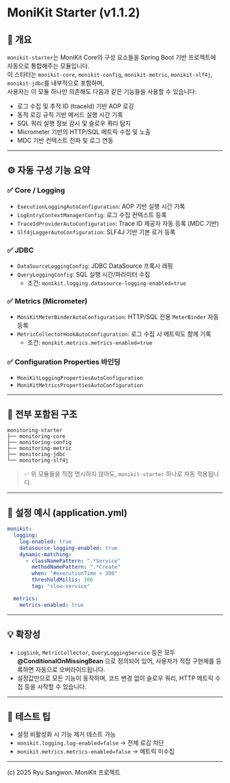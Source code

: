 # MoniKit Starter (v1.1.2)

## 🧭 개요

`monikit-starter`는 MoniKit Core의 구성 요소들을 Spring Boot 기반 프로젝트에 자동으로 통합해주는 모듈입니다.  
이 스타터는 `monikit-core`, `monikit-config`, `monikit-metric`, `monikit-slf4j`, `monikit-jdbc`를 내부적으로 포함하며,  
사용자는 이 모듈 하나만 의존해도 다음과 같은 기능들을 사용할 수 있습니다:

- 로그 수집 및 추적 ID (traceId) 기반 AOP 로깅
- 동적 로깅 규칙 기반 메서드 실행 시간 기록
- SQL 쿼리 실행 정보 감시 및 슬로우 쿼리 탐지
- Micrometer 기반의 HTTP/SQL 메트릭 수집 및 노출
- MDC 기반 컨텍스트 전파 및 로그 연동

---

## ⚙️ 자동 구성 기능 요약

### ✅ Core / Logging

- `ExecutionLoggingAutoConfiguration`: AOP 기반 실행 시간 기록
- `LogEntryContextManagerConfig`: 로그 수집 컨텍스트 등록
- `TraceIdProviderAutoConfiguration`: Trace ID 제공자 자동 등록 (MDC 기반)
- `Slf4jLoggerAutoConfiguration`: SLF4J 기반 기본 로거 등록

### ✅ JDBC

- `DataSourceLoggingConfig`: JDBC DataSource 프록시 래핑
- `QueryLoggingConfig`: SQL 실행 시간/파라미터 수집
    - 조건: `monikit.logging.datasource-logging-enabled=true`

### ✅ Metrics (Micrometer)

- `MoniKitMeterBinderAutoConfiguration`: HTTP/SQL 전용 `MeterBinder` 자동 등록
- `MetricCollectorHookAutoConfiguration`: 로그 수집 시 메트릭도 함께 기록
    - 조건: `monikit.metrics.metrics-enabled=true`

### ✅ Configuration Properties 바인딩

- `MoniKitLoggingPropertiesAutoConfiguration`
- `MoniKitMetricsPropertiesAutoConfiguration`

---

## 🔁 전부 포함된 구조

```
monitoring-starter
├── monitoring-core
├── monitoring-config
├── monitoring-metric
├── monitoring-jdbc
└── monitoring-slf4j
```

> ✅ 위 모듈들을 직접 명시하지 않아도, `monikit-starter` 하나로 자동 적용됩니다.

---

## 🔧 설정 예시 (application.yml)

```yaml
monikit:
  logging:
    log-enabled: true
    datasource-logging-enabled: true
    dynamic-matching:
      - classNamePattern: ".*Service"
        methodNamePattern: ".*Create"
        when: "#executionTime > 300"
        thresholdMillis: 300
        tag: "slow-service"

  metrics:
    metrics-enabled: true
```

---

## 💡 확장성

- `LogSink`, `MetricCollector`, `QueryLoggingService` 등은 모두 **@ConditionalOnMissingBean** 으로 정의되어 있어,
  사용자가 직접 구현체를 등록하면 자동으로 오버라이드됩니다.
- 설정값만으로 모든 기능이 동작하며, 코드 변경 없이 슬로우 쿼리, HTTP 메트릭 수집 등을 시작할 수 있습니다.

---

## 🧪 테스트 팁

- 설정 비활성화 시 기능 제거 테스트 가능
- `monikit.logging.log-enabled=false` → 전체 로깅 차단
- `monikit.metrics.metrics-enabled=false` → 메트릭 미수집

---

(c) 2025 Ryu Sangwon. MoniKit 프로젝트
